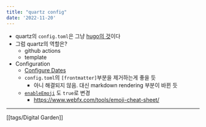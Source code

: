 ```yaml
---
title: "quartz config"
date: '2022-11-20'
---
```

- quartz의 `config.toml`은 그냥 [hugo의 것](https://gohugo.io/getting-started/configuration/)이다
- 그럼 quartz의 역할은?
	- github actions
	- template
- Configuration
	- [Configure Dates](https://gohugo.io/getting-started/configuration/)
	- `config.toml`의 `[frontmatter]`부분을 제거하는게 좋을 듯
		- 아니 해결되지 않음. 대신 markdown rendering 부분이 바뀐 듯
	- [`enableEmoji`](https://gohugo.io/getting-started/configuration/#enableemoji) 도 `true`로 변경
		- <https://www.webfx.com/tools/emoji-cheat-sheet/>
---
[[tags/Digital Garden]]